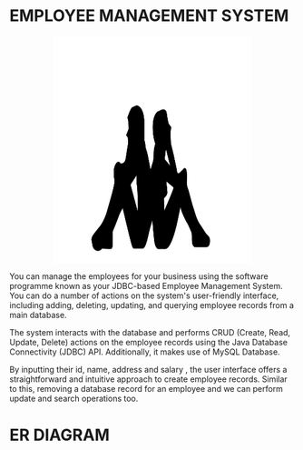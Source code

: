# EMPLOYEE MANAGEMENT SYSTEM
<p align="center">
  <img align="center" alt="coding" left="50" width="350" Height="400" src="https://github.com/Nabanit08/ProjectPresentation/blob/main/ORM3/WhatsApp%20Image%202023-04-14%20at%2009.32.39.jpeg">
</p>
You can manage the employees for your business using the software programme known as your JDBC-based Employee Management System. You can do a number of actions on the system's user-friendly interface, including adding, deleting, updating, and querying employee records from a main database.

The system interacts with the database and performs CRUD (Create, Read, Update, Delete) actions on the employee records using the Java Database Connectivity (JDBC) API. Additionally, it makes use of MySQL Database.


By inputting their id, name, address and salary , the user interface offers a straightforward and intuitive approach to create employee records. Similar to this, removing a database record for an employee and we can perform update and search operations too.

# ER DIAGRAM
